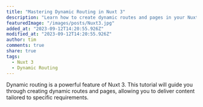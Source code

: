 ```yaml
---
title: "Mastering Dynamic Routing in Nuxt 3"
description: "Learn how to create dynamic routes and pages in your Nuxt 3 application for flexible content delivery."
featuredImage: "/images/posts/Nuxt3.jpg"
added_at: "2023-09-12T14:20:55.926Z"
modified_at: "2023-09-12T14:20:55.926Z"
author: tim
comments: true
share: true
tags:
  - Nuxt 3
  - Dynamic Routing
---
```


Dynamic routing is a powerful feature of Nuxt 3. This tutorial will guide you through creating dynamic routes and pages, allowing you to deliver content tailored to specific requirements.
